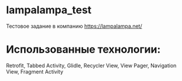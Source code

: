 # lampalampa_test
 Тестовое задание в компанию https://lampalampa.net/
# Использованные технологии:
Retrofit, Tabbed Activity, Glidle, Recycler View, View Pager, Navigation View, Fragment Activity
